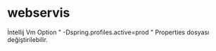 # webservis

İntellij Vm Option  "  -Dspring.profiles.active=prod  "  Properties dosyası değiştirilebilir.
